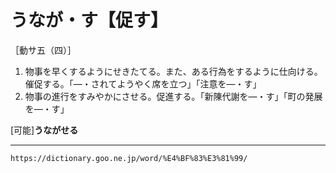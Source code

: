 # うなが・す【促す】

［動サ五（四）］
1. 物事を早くするようにせきたてる。また、ある行為をするように仕向ける。催促する。「―・されてようやく席を立つ」「注意を―・す」
2. 物事の進行をすみやかにさせる。促進する。「新陳代謝を―・す」「町の発展を―・す」
    

\[可能\]**うながせる**

---
`https://dictionary.goo.ne.jp/word/%E4%BF%83%E3%81%99/`